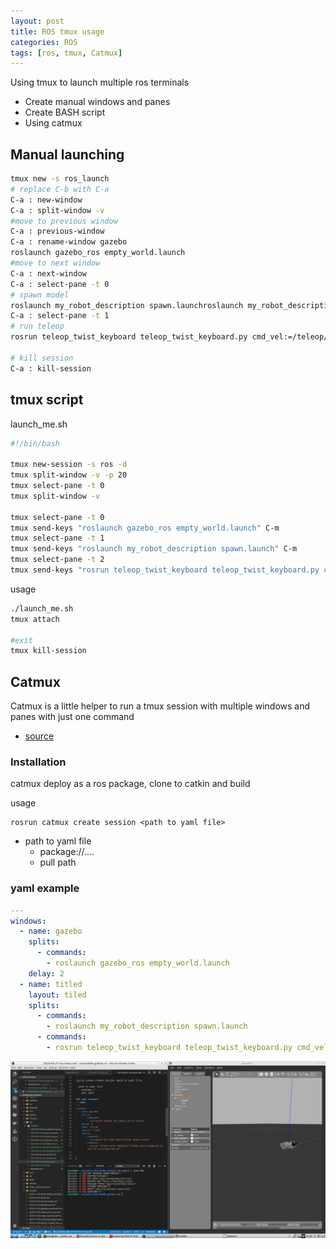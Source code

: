 ```yaml
---
layout: post
title: ROS tmux usage
categories: ROS
tags: [ros, tmux, Catmux]
---
```

Using tmux to launch multiple ros terminals

- Create manual windows and panes
- Create BASH script
- Using catmux
  
## Manual launching
```bash
tmux new -s ros_launch
# replace C-b with C-a
C-a : new-window
C-a : split-window -v
#move to previous window
C-a : previous-window
C-a : rename-window gazebo
roslaunch gazebo_ros empty_world.launch
#move to next window
C-a : next-window
C-a : select-pane -t 0
# spawn model
roslaunch my_robot_description spawn.launchroslaunch my_robot_description spawn.launch
C-a : select-pane -t 1
# run teleop
rosrun teleop_twist_keyboard teleop_twist_keyboard.py cmd_vel:=/teleop/cmd_vel

# kill session
C-a : kill-session
```



## tmux script 
launch_me.sh
```bash
#!/bin/bash

tmux new-session -s ros -d 
tmux split-window -v -p 20
tmux select-pane -t 0
tmux split-window -v 

tmux select-pane -t 0
tmux send-keys "roslaunch gazebo_ros empty_world.launch" C-m
tmux select-pane -t 1
tmux send-keys "roslaunch my_robot_description spawn.launch" C-m
tmux select-pane -t 2
tmux send-keys "rosrun teleop_twist_keyboard teleop_twist_keyboard.py cmd_vel:=/teleop/cmd_vel" C-m
```

usage
```bash
./launch_me.sh
tmux attach

#exit
tmux kill-session
```


## Catmux
Catmux is a little helper to run a tmux session with multiple windows and panes with just one command
- [source](https://github.com/fmauch/catmux)

### Installation
catmux deploy as a ros package, clone to catkin and build

usage
```
rosrun catmux create session <path to yaml file>
```
- path to yaml file
  - package://....
  - pull path

### yaml example
```yaml
---
windows:
  - name: gazebo
    splits:
      - commands:
        - roslaunch gazebo_ros empty_world.launch
    delay: 2
  - name: titled
    layout: tiled
    splits:
      - commands:
        - roslaunch my_robot_description spawn.launch
      - commands:
        - rosrun teleop_twist_keyboard teleop_twist_keyboard.py cmd_vel:=/teleop/cmd_vel
```

![](images/2019-04-27-22-20-13.png)